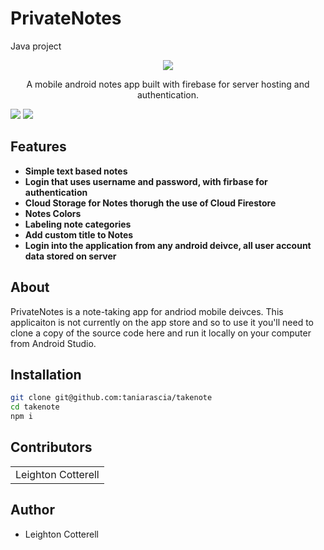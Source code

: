 # PrivateNotes
Java project

<p align="center">
 <img src="https://img.shields.io/badge/License-MIT-blue.svg">
 </p>
   

<p align="center">A mobile android notes app built with firebase for server hosting and authentication.</p>
<div>
 <img src="https://github.com/leightonoff/PrivateNotes/blob/master/rsz_1mainscreen.jpg">
 <img src="https://github.com/leightonoff/PrivateNotes/blob/master/rsz_login_screen.jpg">
</div>

## Features

- **Simple text based notes**
- **Login that uses username and password, with firbase for authentication**
- **Cloud Storage for Notes thorugh the use of Cloud Firestore**
- **Notes Colors**
- **Labeling note categories**
- **Add custom title to Notes**
- **Login into the application from any android deivce, all user account data stored on server**


## About

PrivateNotes is a note-taking app for andriod mobile deivces. This applicaiton is not currently on the app store and so to use it you'll need to clone a copy of the source code here and run it locally on your computer from Android Studio.


## Installation

```bash
git clone git@github.com:taniarascia/takenote
cd takenote
npm i
```



## Contributors

<table>
  <tr>
    <td>Leighton Cotterell</td>
  </tr>
  
</table>



## Author

- Leighton Cotterell
